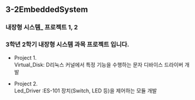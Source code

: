 ## 3-2EmbeddedSystem
### 내장형 시스템_ 프로젝트 1, 2

### 3학년 2학기 내장형 시스템 과목 프로젝트 입니다. 

- Project 1.<br/>
  Virtual_Disk: D리눅스 커널에서 특정 기능을 수행하는 문자 디바이스 드라이버 개발

- Project 2.<br/>
  Led_Driver :ES-101 장치(Switch, LED 등)을 제어하는 모듈 개발

